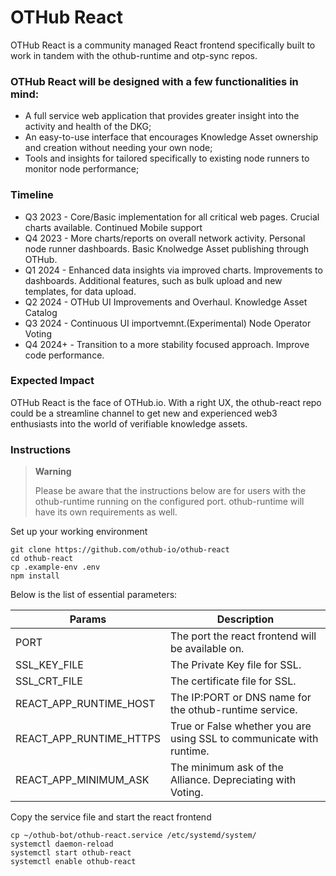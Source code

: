 # OTHub React

OTHub React is a community managed React frontend specifically built to work in tandem with the othub-runtime and otp-sync repos.

### OTHub React will be designed with a few functionalities in mind:
- A full service web application that provides greater insight into the activity and health of the DKG;
- An easy-to-use interface that encourages Knowledge Asset ownership and creation without needing your own node;
- Tools and insights for tailored specifically to existing node runners to monitor node performance;

### Timeline
- Q3 2023 - Core/Basic implementation for all critical web pages. Crucial charts available. Continued Mobile support
- Q4 2023 - More charts/reports on overall network activity. Personal node runner dashboards. Basic Knolwedge Asset publishing through OTHub. 
- Q1 2024 - Enhanced data insights via improved charts. Improvements to dashboards. Additional features, such as bulk upload and new templates, for data upload. 
- Q2 2024 - OTHub UI Improvements and Overhaul. Knowledge Asset Catalog
- Q3 2024 - Continuous UI importvemnt.(Experimental) Node Operator Voting
- Q4 2024+ - Transition to a more stability focused approach. Improve code performance. 

### Expected Impact
OTHub React is the face of OTHub.io. With a right UX, the othub-react repo could be a streamline channel to get new and experienced web3 enthusiasts into the world of verifiable knowledge assets.

### Instructions
> **Warning**
> 
> Please be aware that the instructions below are for users with the othub-runtime running on the configured port. othub-runtime will have its own requirements as well. 

Set up your working environment
```
git clone https://github.com/othub-io/othub-react
cd othub-react
cp .example-env .env
npm install
```
Below is the list of essential parameters:

| Params            | Description                                |
|-------------------|-------------------------------------------|
| PORT              | The port the react frontend will be available on. |
| SSL_KEY_FILE             | The Private Key file for SSL.                            |
| SSL_CRT_FILE           | The certificate file for SSL.                              |
| REACT_APP_RUNTIME_HOST       | The IP:PORT or DNS name for the othub-runtime service.                 |
| REACT_APP_RUNTIME_HTTPS            | True or False whether you are using SSL to communicate with runtime.             |
| REACT_APP_MINIMUM_ASK            | The minimum ask of the Alliance. Depreciating with Voting.            |

Copy the service file and start the react frontend
```
cp ~/othub-bot/othub-react.service /etc/systemd/system/
systemctl daemon-reload
systemctl start othub-react
systemctl enable othub-react
```
